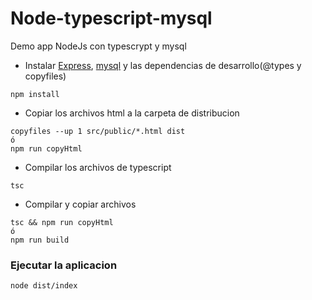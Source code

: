 # Node-typescript-mysql
Demo app NodeJs con typescrypt y mysql

 - Instalar [Express](https://www.npmjs.com/package/express), [mysql](https://www.npmjs.com/package/mysql) y las dependencias de desarrollo(@types y copyfiles)
```
npm install
```

 - Copiar los archivos html a la carpeta de distribucion
```
copyfiles --up 1 src/public/*.html dist
ó
npm run copyHtml
```

 - Compilar los archivos de typescript
```
tsc
```

 - Compilar y copiar archivos
```
tsc && npm run copyHtml
ó
npm run build
```

### Ejecutar la aplicacion
```
node dist/index
```
